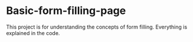 # Basic-form-filling-page
This project is for understanding the concepts of form filling. Everything is explained in the code.
